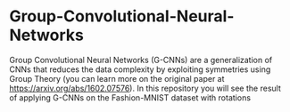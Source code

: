# Group-Convolutional-Neural-Networks
Group Convolutional Neural Networks (G-CNNs) are a generalization of CNNs that reduces the data complexity by exploiting symmetries using Group Theory (you can learn more on the original paper at https://arxiv.org/abs/1602.07576). In this repository you will see the result of applying G-CNNs on the Fashion-MNIST dataset with rotations 
